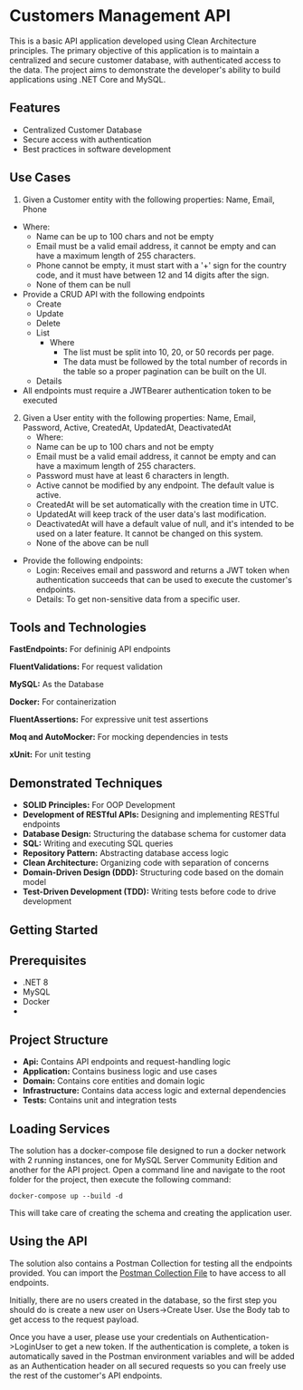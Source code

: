 
# Customers Management API

This is a basic API application developed using Clean Architecture principles. The primary objective of this application is to maintain a centralized and secure customer database, with authenticated access to the data. The project aims to demonstrate the developer's ability to build applications using .NET Core and MySQL.

## Features

- Centralized Customer Database
- Secure access with authentication
- Best practices in software development

## Use Cases

1) Given a Customer entity with the following properties: Name, Email, Phone
  - Where:
    - Name can be up to 100 chars and not be empty
    - Email must be a valid email address, it cannot be empty and can have a maximum length of 255 characters.
    - Phone cannot be empty, it must start with a '+' sign for the country code, and it must have between 12 and 14 digits after the sign. 
    - None of them can be null 
- Provide a CRUD API with the following endpoints
  - Create
  - Update
  - Delete
  - List
    - Where
      - The list must be split into 10, 20, or 50 records per page.
      - The data must be followed by the total number of records in the table so a proper pagination can be built on the UI.
  - Details
- All endpoints must require a JWTBearer authentication token to be executed

2) Given a User entity with the following properties: Name, Email, Password, Active, CreatedAt, UpdatedAt, DeactivatedAt
   - Where:
    - Name can be up to 100 chars and not be empty
    - Email must be a valid email address, it cannot be empty and can have a maximum length of 255 characters.
    - Password must have at least 6 characters in length.
    - Active cannot be modified by any endpoint. The default value is active.
    - CreatedAt will be set automatically with the creation time in UTC.
    - UpdatedAt will keep track of the user data's last modification.
    - DeactivatedAt will have a default value of null, and it's intended to be used on a later feature. It cannot be changed on this system.
    - None of the above can be null
  - Provide the following endpoints:
    - Login: Receives email and password and returns a JWT token when authentication succeeds that can be used to execute the customer's endpoints.
    - Details: To get non-sensitive data from a specific user.


## Tools and Technologies

**FastEndpoints:** For defininig API endpoints

**FluentValidations:** For request validation

**MySQL:** As the Database

**Docker:** For containerization

**FluentAssertions:** For expressive unit test assertions

**Moq and AutoMocker:** For mocking dependencies in tests

**xUnit:** For unit testing


## Demonstrated Techniques

- **SOLID Principles:** For OOP Development
- **Development of RESTful APIs:** Designing and implementing RESTful endpoints
- **Database Design:** Structuring the database schema for customer data
- **SQL:** Writing and executing SQL queries
- **Repository Pattern:** Abstracting database access logic
- **Clean Architecture:** Organizing code with separation of concerns
- **Domain-Driven Design (DDD):** Structuring code based on the domain model
- **Test-Driven Development (TDD):** Writing tests before code to drive development

## Getting Started

## Prerequisites
- .NET 8
- MySQL
- Docker
- 
## Project Structure

- **Api:** Contains API endpoints and request-handling logic
- **Application:** Contains business logic and use cases
- **Domain:** Contains core entities and domain logic
- **Infrastructure:** Contains data access logic and external dependencies
- **Tests:** Contains unit and integration tests 

## Loading Services

The solution has a docker-compose file designed to run a docker network with 2 running instances, one for MySQL Server Community Edition and another for the API project. 
Open a command line and navigate to the root folder for the project, then execute the following command:

```
docker-compose up --build -d
```

This will take care of creating the schema and creating the application user.

## Using the API

The solution also contains a Postman Collection for testing all the endpoints provided. You can import the [Postman Collection File](https://github.com/jpmirfcb/CustomersList/blob/main/Customers%20List.postman_collection.json) to have access to all endpoints.

Initially, there are no users created in the database, so the first step you should do is create a new user on Users->Create User. Use the Body tab to get access to the request payload.

Once you have a user, please use your credentials on Authentication->LoginUser to get a new token. If the authentication is complete, a token is automatically saved in the Postman environment variables and will be added as an Authentication header on all secured requests so you can freely use the rest of the customer's API endpoints.




